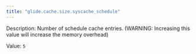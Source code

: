 ```yaml
---
title: "glide.cache.size.syscache_schedule"
---
```


Description: Number of schedule cache entries. (WARNING: Increasing this value will increase the memory overhead)

Value: `5`
